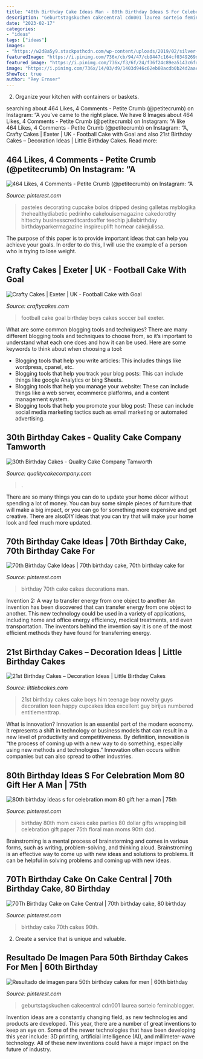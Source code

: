 ```yaml
---
title: "40th Birthday Cake Ideas Man - 80th Birthday Ideas S For Celebration Mom 80 Gift Her A Man"
description: "Geburtstagskuchen cakecentral cdn001 laurea sorteio feminablogger"
date: "2023-02-17"
categories:
- "ideas"
tags: ["ideas"]
images:
- "https://w2d8a5y9.stackpathcdn.com/wp-content/uploads/2019/02/silver-white-drip-custom-topper-521x705.jpg"
featuredImage: "https://i.pinimg.com/736x/cb/94/47/cb9447c164cf0349269dc78054d07563.jpg"
featured_image: "https://i.pinimg.com/736x/f3/6f/24/f36f24c89ea5143c6fd58b665114488a.jpg"
image: "https://i.pinimg.com/736x/14/03/d9/1403d946c62eb08acdb0b24d2aac2d21.jpg"
ShowToc: true
author: "Rey Ernser"
---
```



2. Organize your kitchen with containers or baskets.

	

		
searching about 464 Likes, 4 Comments - Petite Crumb (@petitecrumb) on Instagram: “A you've came to the right place. We have 8 Images about 464 Likes, 4 Comments - Petite Crumb (@petitecrumb) on Instagram: “A like 464 Likes, 4 Comments - Petite Crumb (@petitecrumb) on Instagram: “A, Crafty Cakes | Exeter | UK - Football Cake with Goal and also 21st Birthday Cakes – Decoration Ideas | Little Birthday Cakes. Read more:
		
    
## 464 Likes, 4 Comments - Petite Crumb (@petitecrumb) On Instagram: “A

<img loading=lazy src="https://i.pinimg.com/736x/cb/94/47/cb9447c164cf0349269dc78054d07563.jpg" onerror="this.onerror=null;this.src='https://tse4.mm.bing.net/th?id=OIP.cHymJR3Ps_irLXWeiU7GwwAAAA&amp;pid=15.1';" alt="464 Likes, 4 Comments - Petite Crumb (@petitecrumb) on Instagram: “A">

_Source: pinterest.com_

>pasteles decorating cupcake bolos dripped desing galletas myblogika thehealthydiabetic pedrinho cakelouisemagazine cakedorothy hittechy businesscreditcardsoffer teechip juliebirthday birthdayparkermagazine inspireuplift hornear cakejulissa. 

	

The purpose of this paper is to provide important ideas that can help you achieve your goals. In order to do this, I will use the example of a person who is trying to lose weight.

    
## Crafty Cakes | Exeter | UK - Football Cake With Goal

<img loading=lazy src="http://cdn.shopify.com/s/files/1/0850/9016/products/Football_Cake_with_Goal_grande.JPG?v=1541682910" onerror="this.onerror=null;this.src='https://tse1.mm.bing.net/th?id=OIP.UmwZvZEnmXo7FvTVYpm8HwAAAA&amp;pid=15.1';" alt="Crafty Cakes | Exeter | UK - Football Cake with Goal">

_Source: craftycakes.com_

>football cake goal birthday boys cakes soccer ball exeter. 

	

What are some common blogging tools and techniques?
There are many different blogging tools and techniques to choose from, so it’s important to understand what each one does and how it can be used. Here are some keywords to think about when choosing a tool:
- Blogging tools that help you write articles: This includes things like wordpress, cpanel, etc.
- Blogging tools that help you track your blog posts: This can include things like google Analytics or bing Sheets.
- Blogging tools that help you manage your website: These can include things like a web server, ecommerce platforms, and a content management system. 
- Blogging tools that help you promote your blog post: These can include social media marketing tactics such as email marketing or automated advertising.

    
## 30th Birthday Cakes - Quality Cake Company Tamworth

<img loading=lazy src="https://w2d8a5y9.stackpathcdn.com/wp-content/uploads/2019/02/silver-white-drip-custom-topper-521x705.jpg" onerror="this.onerror=null;this.src='https://tse2.mm.bing.net/th?id=OIP.gqzuTUp-gW-zGxUJytW-mAHaKB&amp;pid=15.1';" alt="30th Birthday Cakes - Quality Cake Company Tamworth">

_Source: qualitycakecompany.com_

>. 

	

There are so many things you can do to update your home décor without spending a lot of money. You can buy some simple pieces of furniture that will make a big impact, or you can go for something more expensive and get creative. There are alsoDIY ideas that you can try that will make your home look and feel much more updated.

    
## 70th Birthday Cake Ideas | 70th Birthday Cake, 70th Birthday Cake For

<img loading=lazy src="https://i.pinimg.com/736x/14/03/d9/1403d946c62eb08acdb0b24d2aac2d21.jpg" onerror="this.onerror=null;this.src='https://tse2.mm.bing.net/th?id=OIP.m_THzMl468ybr1fulrk1bQHaLG&amp;pid=15.1';" alt="70th Birthday Cake Ideas | 70th birthday cake, 70th birthday cake for">

_Source: pinterest.com_

>birthday 70th cake cakes decorations man. 

	

Invention 2: A way to transfer energy from one object to another
An invention has been discovered that can transfer energy from one object to another. This new technology could be used in a variety of applications, including home and office energy efficiency, medical treatments, and even transportation. The inventors behind the invention say it is one of the most efficient methods they have found for transferring energy.

    
## 21st Birthday Cakes – Decoration Ideas | Little Birthday Cakes

<img loading=lazy src="http://www.littlebcakes.com/wp-content/uploads/2014/02/21st-Birthday-Cake.jpg" onerror="this.onerror=null;this.src='https://tse3.mm.bing.net/th?id=OIP.IIe9sO-NtsF3ANnAzBiuNAHaJ4&amp;pid=15.1';" alt="21st Birthday Cakes – Decoration Ideas | Little Birthday Cakes">

_Source: littlebcakes.com_

>21st birthday cakes cake boys him teenage boy novelty guys decoration teen happy cupcakes idea excellent guy birijus numbered entitlementtrap. 

	

What is innovation?
Innovation is an essential part of the modern economy. It represents a shift in technology or business models that can result in a new level of productivity and competitiveness. By definition, innovation is “the process of coming up with a new way to do something, especially using new methods and technologies.” Innovation often occurs within companies but can also spread to other industries.

    
## 80th Birthday Ideas S For Celebration Mom 80 Gift Her A Man | 75th

<img loading=lazy src="https://i.pinimg.com/736x/15/dc/48/15dc48c0b543bae562a8b5d432dcf77f.jpg" onerror="this.onerror=null;this.src='https://tse2.mm.bing.net/th?id=OIP.VTqj04w7WVhKfzRG0eKp8wHaJ3&amp;pid=15.1';" alt="80th birthday ideas s for celebration mom 80 gift her a man | 75th">

_Source: pinterest.com_

>birthday 80th mom cakes cake parties 80 dollar gifts wrapping bill celebration gift paper 75th floral man moms 90th dad. 

	

Brainstroming is a mental process of brainstorming and comes in various forms, such as writing, problem-solving, and thinking aloud. Brainstroming is an effective way to come up with new ideas and solutions to problems. It can be helpful in solving problems and coming up with new ideas.

    
## 70Th Birthday Cake On Cake Central | 70th Birthday Cake, 80 Birthday

<img loading=lazy src="https://i.pinimg.com/736x/f3/6f/24/f36f24c89ea5143c6fd58b665114488a.jpg" onerror="this.onerror=null;this.src='https://tse3.mm.bing.net/th?id=OIP.f60EKffRhm_e2ZVmwQ2gAgHaJ3&amp;pid=15.1';" alt="70Th Birthday Cake on Cake Central | 70th birthday cake, 80 birthday">

_Source: pinterest.com_

>birthday cake 70th cakes 90th. 

	

2. Create a service that is unique and valuable.

    
## Resultado De Imagen Para 50th Birthday Cakes For Men | 60th Birthday

<img loading=lazy src="https://i.pinimg.com/736x/30/08/f5/3008f52cc352ff2cb7567b9390e5b8df.jpg" onerror="this.onerror=null;this.src='https://tse2.mm.bing.net/th?id=OIP.oEab5h504ypcd1H3sFxCZAHaJ3&amp;pid=15.1';" alt="Resultado de imagen para 50th birthday cakes for men | 60th birthday">

_Source: pinterest.com_

>geburtstagskuchen cakecentral cdn001 laurea sorteio feminablogger. 

	

Invention ideas are a constantly changing field, as new technologies and products are developed. This year, there are a number of great inventions to keep an eye on. Some of the newer technologies that have been developing this year include: 3D printing, artificial intelligence (AI), and millimeter-wave technology. All of these new inventions could have a major impact on the future of industry.

